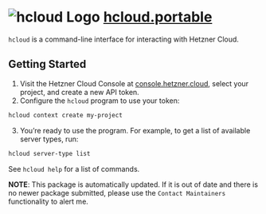 # ![hcloud Logo](https://cdn.jsdelivr.net/gh/mikeee/ChocoPackages/icons/hcloud.png "hcloud Portable Logo") [hcloud.portable](https://chocolatey.org/packages/hcloud.portable)

`hcloud` is a command-line interface for interacting with Hetzner Cloud.

## Getting Started

1. Visit the Hetzner Cloud Console at [console.hetzner.cloud](https://console.hetzner.cloud/),
    select your project, and create a new API token.
2. Configure the `hcloud` program to use your token:

``` bash
hcloud context create my-project
```

3. You’re ready to use the program. For example, to get a list of available server
    types, run:

``` bash
hcloud server-type list
```

See `hcloud help` for a list of commands.

**NOTE**: This package is automatically updated. If it is out of date and there is no newer package submitted, please use the `Contact Maintainers` functionality to alert me.
